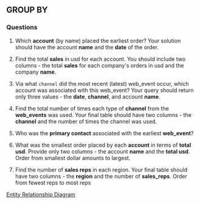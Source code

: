 ## GROUP BY

### Questions

1. Which <b>account</b> (by name) placed the earliest order? Your solution should have the account <b>name</b> and the <b>date</b> of the order.

2. Find the total <b>sales</b> in usd for each account. You should include two columns - the total <b>sales</b> for each company's orders in usd and the company <b>name</b>.

3. Via what ```channel``` did the most recent (latest) web_event occur, which account was associated with this web_event? Your query should return only three values - the <b>date</b>, <b>channel</b>, and account <b>name</b>.

4. Find the total number of times each type of <b>channel</b> from the <b>web_events</b> was used. Your final table should have two columns - the <b>channel</b> and the number of times the channel was used.

5. Who was the <b>primary contact</b> associated with the earliest <b>web_event</b>?

6. What was the smallest order placed by each <b>account</b> in terms of <b>total usd</b>. Provide only two columns - the account <b>name</b> and the <b>total usd</b>. Order from smallest dollar amounts to largest.

7. Find the number of <b>sales reps</b> in each region. Your final table should have two columns - the <b>region</b> and the number of <b>sales_reps</b>. Order from fewest reps to most reps

[Entity Relationship Diagram](https://user-images.githubusercontent.com/122201501/216366555-d9a100f4-a9bf-4bba-b92d-9ce6c1c4a030.png)
